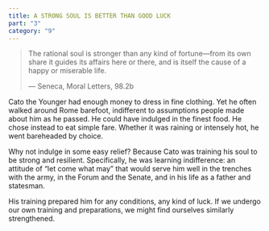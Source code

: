 ```yaml
---
title: A STRONG SOUL IS BETTER THAN GOOD LUCK
part: "3"
category: "9"
---
```


> The rational soul is stronger than any kind of fortune—from its own share it guides its affairs here or there, and is itself the cause of a happy or miserable life.
>
> — Seneca, Moral Letters, 98.2b

Cato the Younger had enough money to dress in fine clothing. Yet he often walked around Rome barefoot, indifferent to assumptions people made about him as he passed. He could have indulged in the finest food. He chose instead to eat simple fare. Whether it was raining or intensely hot, he went bareheaded by choice.

Why not indulge in some easy relief? Because Cato was training his soul to be strong and resilient. Specifically, he was learning indifference: an attitude of “let come what may” that would serve him well in the trenches with the army, in the Forum and the Senate, and in his life as a father and statesman.

His training prepared him for any conditions, any kind of luck. If we undergo our own training and preparations, we might find ourselves similarly strengthened.
